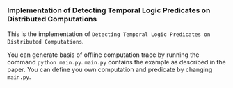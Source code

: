 ### Implementation of Detecting Temporal Logic Predicates on Distributed Computations

This is the implementation of `Detecting Temporal Logic Predicates on Distributed Computations`. 

You can generate basis of offline computation trace by running the command `python main.py`. `main.py` contains the example as described in the paper. You can define you own computation and predicate by changing `main.py`.